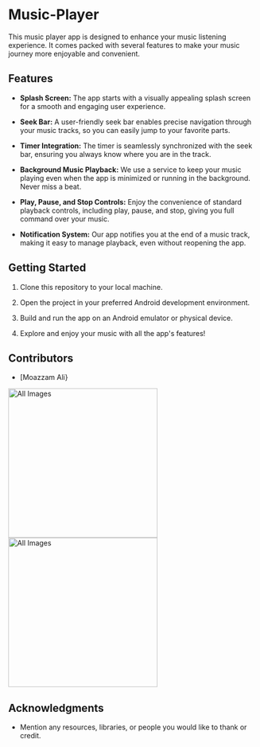 # Music-Player

This music player app is designed to enhance your music listening experience. It comes packed with several features to make your music journey more enjoyable and convenient.

## Features

- **Splash Screen:** The app starts with a visually appealing splash screen for a smooth and engaging user experience.

- **Seek Bar:** A user-friendly seek bar enables precise navigation through your music tracks, so you can easily jump to your favorite parts.

- **Timer Integration:** The timer is seamlessly synchronized with the seek bar, ensuring you always know where you are in the track.

- **Background Music Playback:** We use a service to keep your music playing even when the app is minimized or running in the background. Never miss a beat.

- **Play, Pause, and Stop Controls:** Enjoy the convenience of standard playback controls, including play, pause, and stop, giving you full command over your music.

- **Notification System:** Our app notifies you at the end of a music track, making it easy to manage playback, even without reopening the app.

## Getting Started

1. Clone this repository to your local machine.

2. Open the project in your preferred Android development environment.

3. Build and run the app on an Android emulator or physical device.

4. Explore and enjoy your music with all the app's features!

## Contributors

- [Moazzam Ali}

 <img src="https://github.com/Moazzammaitla/Music-Player/assets/83607724/b7db4c84-7272-4cb3-8878-8ac476652645" alt="All Images" width="300" />
 <img src="https://github.com/Moazzammaitla/Music-Player/assets/83607724/b1850735-85f0-41d9-988b-2083ce9c1d42" alt="All Images" width="300" />

## Acknowledgments

- Mention any resources, libraries, or people you would like to thank or credit.

